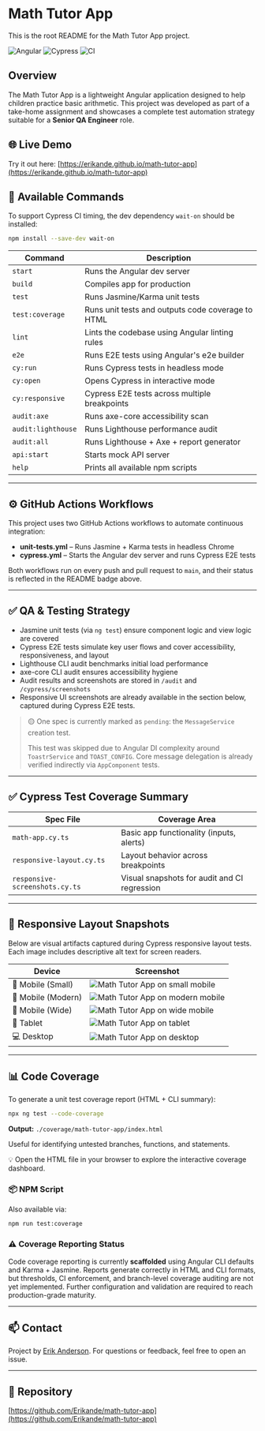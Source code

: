 # Math Tutor App

This is the root README for the Math Tutor App project.

![Angular](https://img.shields.io/badge/Angular-15+-red?logo=angular)
![Cypress](https://img.shields.io/badge/Tested_with-Cypress-4e4e4e?logo=cypress)
![CI](https://img.shields.io/github/actions/workflow/status/Erikande/math-tutor-app/unit-tests.yml?label=unit%20tests\&logo=githubactions)

## Overview

The Math Tutor App is a lightweight Angular application designed to help children practice basic arithmetic. This project was developed as part of a take-home assignment and showcases a complete test automation strategy suitable for a **Senior QA Engineer** role.

## 🌐 Live Demo

Try it out here: [https://erikande.github.io/math-tutor-app](https://erikande.github.io/math-tutor-app)

## 🔧 Available Commands

To support Cypress CI timing, the dev dependency `wait-on` should be installed:

```bash
npm install --save-dev wait-on
```

| Command            | Description                                       |
| ------------------ | ------------------------------------------------- |
| `start`            | Runs the Angular dev server                       |
| `build`            | Compiles app for production                       |
| `test`             | Runs Jasmine/Karma unit tests                     |
| `test:coverage`    | Runs unit tests and outputs code coverage to HTML |
| `lint`             | Lints the codebase using Angular linting rules    |
| `e2e`              | Runs E2E tests using Angular's e2e builder        |
| `cy:run`           | Runs Cypress tests in headless mode               |
| `cy:open`          | Opens Cypress in interactive mode                 |
| `cy:responsive`    | Cypress E2E tests across multiple breakpoints     |
| `audit:axe`        | Runs axe-core accessibility scan                  |
| `audit:lighthouse` | Runs Lighthouse performance audit                 |
| `audit:all`        | Runs Lighthouse + Axe + report generator          |
| `api:start`        | Starts mock API server                            |
| `help`             | Prints all available npm scripts                  |

---

## ⚙️ GitHub Actions Workflows

This project uses two GitHub Actions workflows to automate continuous integration:

* **unit-tests.yml** – Runs Jasmine + Karma tests in headless Chrome
* **cypress.yml** – Starts the Angular dev server and runs Cypress E2E tests

Both workflows run on every push and pull request to `main`, and their status is reflected in the README badge above.

---

## ✅ QA & Testing Strategy

* Jasmine unit tests (via `ng test`) ensure component logic and view logic are covered
* Cypress E2E tests simulate key user flows and cover accessibility, responsiveness, and layout
* Lighthouse CLI audit benchmarks initial load performance
* axe-core CLI audit ensures accessibility hygiene
* Audit results and screenshots are stored in `/audit` and `/cypress/screenshots`
* Responsive UI screenshots are already available in the section below, captured during Cypress E2E tests.

> 🟡 One spec is currently marked as `pending`: the `MessageService` creation test.
>
> This test was skipped due to Angular DI complexity around `ToastrService` and `TOAST_CONFIG`.
> Core message delegation is already verified indirectly via `AppComponent` tests.

---

## ✅ Cypress Test Coverage Summary

| Spec File                      | Coverage Area                                |
| ------------------------------ | -------------------------------------------- |
| `math-app.cy.ts`               | Basic app functionality (inputs, alerts)     |
| `responsive-layout.cy.ts`      | Layout behavior across breakpoints           |
| `responsive-screenshots.cy.ts` | Visual snapshots for audit and CI regression |

---

## 🧪 Responsive Layout Snapshots

Below are visual artifacts captured during Cypress responsive layout tests. Each image includes descriptive alt text for screen readers.

| Device             | Screenshot                                                                   |
| ------------------ | ---------------------------------------------------------------------------- |
| 📱 Mobile (Small)  | ![Math Tutor App on small mobile](./docs/screenshots/rwd-mobile-small.png)   |
| 📱 Mobile (Modern) | ![Math Tutor App on modern mobile](./docs/screenshots/rwd-mobile-modern.png) |
| 📱 Mobile (Wide)   | ![Math Tutor App on wide mobile](./docs/screenshots/rwd-mobile-wide.png)     |
| 📱 Tablet          | ![Math Tutor App on tablet](./docs/screenshots/rwd-tablet.png)               |
| 💻 Desktop         | ![Math Tutor App on desktop](./docs/screenshots/rwd-desktop.png)             |

---

## 📊 Code Coverage

To generate a unit test coverage report (HTML + CLI summary):

```bash
npx ng test --code-coverage
```

**Output:** `./coverage/math-tutor-app/index.html`

Useful for identifying untested branches, functions, and statements.

💡 Open the HTML file in your browser to explore the interactive coverage dashboard.

### 📦 NPM Script

Also available via:

```bash
npm run test:coverage
```

### ⚠️ Coverage Reporting Status

Code coverage reporting is currently **scaffolded** using Angular CLI defaults and Karma + Jasmine. Reports generate correctly in HTML and CLI formats, but thresholds, CI enforcement, and branch-level coverage auditing are not yet implemented. Further configuration and validation are required to reach production-grade maturity.

---

## 📫 Contact

Project by [Erik Anderson](https://github.com/Erikande). For questions or feedback, feel free to open an issue.

---

## 🔗 Repository

[https://github.com/Erikande/math-tutor-app](https://github.com/Erikande/math-tutor-app)
